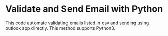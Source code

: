 # Validate and Send Email with Python

This code automate validating emails listed in csv and sending using outlook app directly. This method supports Python3.
